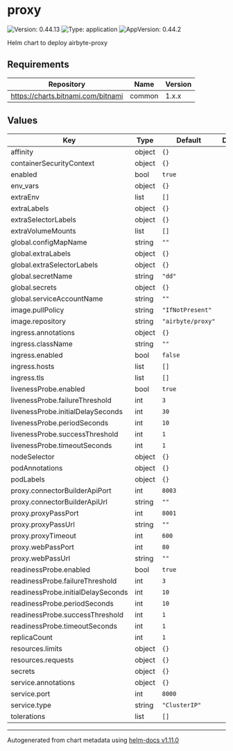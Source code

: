 # proxy

![Version: 0.44.13](https://img.shields.io/badge/Version-0.44.13-informational?style=flat-square) ![Type: application](https://img.shields.io/badge/Type-application-informational?style=flat-square) ![AppVersion: 0.44.2](https://img.shields.io/badge/AppVersion-0.44.2-informational?style=flat-square)

Helm chart to deploy airbyte-proxy

## Requirements

| Repository | Name | Version |
|------------|------|---------|
| https://charts.bitnami.com/bitnami | common | 1.x.x |

## Values

| Key | Type | Default | Description |
|-----|------|---------|-------------|
| affinity | object | `{}` |  |
| containerSecurityContext | object | `{}` |  |
| enabled | bool | `true` |  |
| env_vars | object | `{}` |  |
| extraEnv | list | `[]` |  |
| extraLabels | object | `{}` |  |
| extraSelectorLabels | object | `{}` |  |
| extraVolumeMounts | list | `[]` |  |
| global.configMapName | string | `""` |  |
| global.extraLabels | object | `{}` |  |
| global.extraSelectorLabels | object | `{}` |  |
| global.secretName | string | `"dd"` |  |
| global.secrets | object | `{}` |  |
| global.serviceAccountName | string | `""` |  |
| image.pullPolicy | string | `"IfNotPresent"` |  |
| image.repository | string | `"airbyte/proxy"` |  |
| ingress.annotations | object | `{}` |  |
| ingress.className | string | `""` |  |
| ingress.enabled | bool | `false` |  |
| ingress.hosts | list | `[]` |  |
| ingress.tls | list | `[]` |  |
| livenessProbe.enabled | bool | `true` |  |
| livenessProbe.failureThreshold | int | `3` |  |
| livenessProbe.initialDelaySeconds | int | `30` |  |
| livenessProbe.periodSeconds | int | `10` |  |
| livenessProbe.successThreshold | int | `1` |  |
| livenessProbe.timeoutSeconds | int | `1` |  |
| nodeSelector | object | `{}` |  |
| podAnnotations | object | `{}` |  |
| podLabels | object | `{}` |  |
| proxy.connectorBuilderApiPort | int | `8003` |  |
| proxy.connectorBuilderApiUrl | string | `""` |  |
| proxy.proxyPassPort | int | `8001` |  |
| proxy.proxyPassUrl | string | `""` |  |
| proxy.proxyTimeout | int | `600` |  |
| proxy.webPassPort | int | `80` |  |
| proxy.webPassUrl | string | `""` |  |
| readinessProbe.enabled | bool | `true` |  |
| readinessProbe.failureThreshold | int | `3` |  |
| readinessProbe.initialDelaySeconds | int | `10` |  |
| readinessProbe.periodSeconds | int | `10` |  |
| readinessProbe.successThreshold | int | `1` |  |
| readinessProbe.timeoutSeconds | int | `1` |  |
| replicaCount | int | `1` |  |
| resources.limits | object | `{}` |  |
| resources.requests | object | `{}` |  |
| secrets | object | `{}` |  |
| service.annotations | object | `{}` |  |
| service.port | int | `8000` |  |
| service.type | string | `"ClusterIP"` |  |
| tolerations | list | `[]` |  |

----------------------------------------------
Autogenerated from chart metadata using [helm-docs v1.11.0](https://github.com/norwoodj/helm-docs/releases/v1.11.0)
